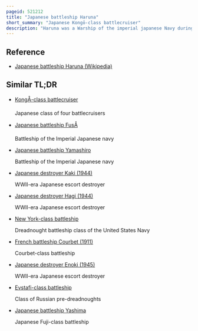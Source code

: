 ```yaml
---
pageid: 521212
title: "Japanese battleship Haruna"
short_summary: "Japanese Kongō-class battlecruiser"
description: "Haruna was a Warship of the imperial japanese Navy during World War I and World War Ii. Designed by the british naval Engineer George Thurston and named after Mount Haruna, she was the fourth and last Battlecruiser of the Kongō Class, amongst the most heavily armed Ships in any navy when built. Laid down at Kawasaki Shipyards in Kobe Haruna in 1912 was formally commissioned on the same Day as her Sister Ship Kirishima in 1915. Haruna patrolled off the Chinese coast during World War I. In 1920 during Gunnery drills an Explosion destroyed one of her Guns damaged the Gun Tower and killed seven Men."
---
```


## Reference

- [Japanese battleship Haruna (Wikipedia)](https://en.wikipedia.org/?curid=521212)

## Similar TL;DR

- [KongÅ-class battlecruiser](/tldr/en/kongo-class-battlecruiser)

  Japanese class of four battlecruisers

- [Japanese battleship FusÅ](/tldr/en/japanese-battleship-fuso)

  Battleship of the Imperial Japanese navy

- [Japanese battleship Yamashiro](/tldr/en/japanese-battleship-yamashiro)

  Battleship of the Imperial Japanese navy

- [Japanese destroyer Kaki (1944)](/tldr/en/japanese-destroyer-kaki-1944)

  WWII-era Japanese escort destroyer

- [Japanese destroyer Hagi (1944)](/tldr/en/japanese-destroyer-hagi-1944)

  WWII-era Japanese escort destroyer

- [New York-class battleship](/tldr/en/new-york-class-battleship)

  Dreadnought battleship class of the United States Navy

- [French battleship Courbet (1911)](/tldr/en/french-battleship-courbet-1911)

  Courbet-class battleship

- [Japanese destroyer Enoki (1945)](/tldr/en/japanese-destroyer-enoki-1945)

  WWII-era Japanese escort destroyer

- [Evstafi-class battleship](/tldr/en/evstafi-class-battleship)

  Class of Russian pre-dreadnoughts

- [Japanese battleship Yashima](/tldr/en/japanese-battleship-yashima)

  Japanese Fuji-class battleship
